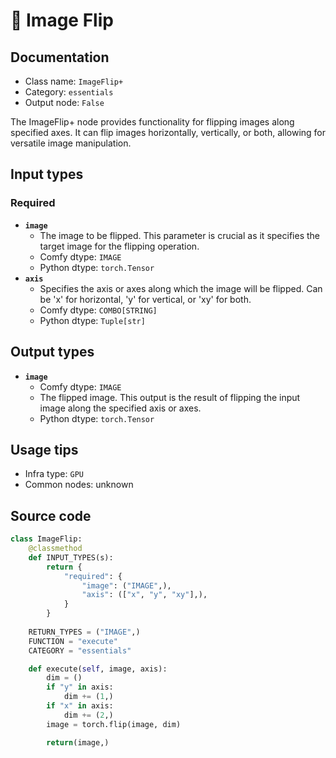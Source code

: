 # 🔧 Image Flip
## Documentation
- Class name: `ImageFlip+`
- Category: `essentials`
- Output node: `False`

The ImageFlip+ node provides functionality for flipping images along specified axes. It can flip images horizontally, vertically, or both, allowing for versatile image manipulation.
## Input types
### Required
- **`image`**
    - The image to be flipped. This parameter is crucial as it specifies the target image for the flipping operation.
    - Comfy dtype: `IMAGE`
    - Python dtype: `torch.Tensor`
- **`axis`**
    - Specifies the axis or axes along which the image will be flipped. Can be 'x' for horizontal, 'y' for vertical, or 'xy' for both.
    - Comfy dtype: `COMBO[STRING]`
    - Python dtype: `Tuple[str]`
## Output types
- **`image`**
    - Comfy dtype: `IMAGE`
    - The flipped image. This output is the result of flipping the input image along the specified axis or axes.
    - Python dtype: `torch.Tensor`
## Usage tips
- Infra type: `GPU`
- Common nodes: unknown


## Source code
```python
class ImageFlip:
    @classmethod
    def INPUT_TYPES(s):
        return {
            "required": {
                "image": ("IMAGE",),
                "axis": (["x", "y", "xy"],),
            }
        }
    
    RETURN_TYPES = ("IMAGE",)
    FUNCTION = "execute"
    CATEGORY = "essentials"

    def execute(self, image, axis):
        dim = ()
        if "y" in axis:
            dim += (1,)
        if "x" in axis:
            dim += (2,)
        image = torch.flip(image, dim)

        return(image,)

```
